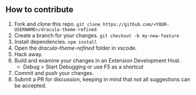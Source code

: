 ## How to contribute

1. Fork and clone this repo. `git clone https://github.com/<YOUR-USERNAME>/dracula-theme-refined`
2. Create a branch for your changes. `git checkout -b my-new-feature`
3. Install dependencies. `npm install`
4. Open the *dracula-theme-refined* folder in vscode.
5. Hack away.
6. Build and examine your changes in an Extension Development Host.
    * Debug > Start Debugging or use F5 as a shortcut
7. Commit and push your changes.
8. Submit a PR for discussion, keeping in mind that not all suggestions can be accepted.
